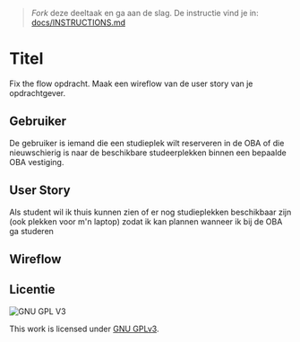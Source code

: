 > _Fork_ deze deeltaak en ga aan de slag. De instructie vind je in: [docs/INSTRUCTIONS.md](docs/INSTRUCTIONS.md)

# Titel
Fix the flow opdracht. Maak een wireflow van de user story van je opdrachtgever.


## Gebruiker
De gebruiker is iemand die een studieplek wilt reserveren in de OBA of die nieuwschierig is naar de beschikbare studeerplekken binnen een bepaalde OBA vestiging.



## User Story
Als student wil ik thuis kunnen zien of er nog studieplekken beschikbaar zijn (ook plekken voor m'n laptop) zodat ik kan plannen wanneer ik bij de OBA ga studeren


## Wireflow
<!-- Toon de wireflow -->

 

## Licentie

![GNU GPL V3](https://www.gnu.org/graphics/gplv3-127x51.png)

This work is licensed under [GNU GPLv3](./LICENSE).

